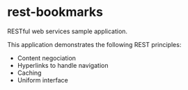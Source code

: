 rest-bookmarks
==============

RESTful web services sample application.

This application demonstrates the following REST principles:

* Content negociation
* Hyperlinks to handle navigation
* Caching
* Uniform interface
